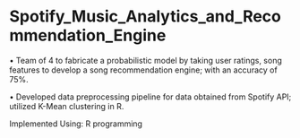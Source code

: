 # Spotify_Music_Analytics_and_Recommendation_Engine

• Team of 4 to fabricate a probabilistic model by taking user ratings, song features to develop a song recommendation engine; with an accuracy of 75%.

• Developed data preprocessing pipeline for data obtained from Spotify API; utilized K-Mean clustering in R.

Implemented Using: R programming
